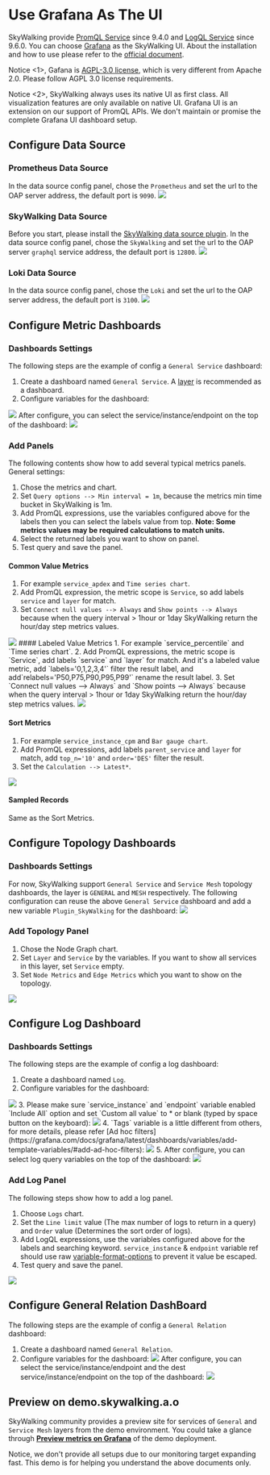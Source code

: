 # Use Grafana As The UI
SkyWalking provide [PromQL Service](../../api/promql-service.md) since 9.4.0 and [LogQL Service](../../api/logql-service.md) since 9.6.0. You can choose [Grafana](https://grafana.com/) 
as the SkyWalking UI. About the installation and how to use please refer to the [official document](https://grafana.com/docs/grafana/v9.3/).

Notice <1>, Gafana is [AGPL-3.0 license](https://github.com/grafana/grafana/blob/main/LICENSE), which is very different from Apache 2.0.
Please follow AGPL 3.0 license requirements.

Notice <2>, SkyWalking always uses its native UI as first class. All visualization features are only available on native UI.
Grafana UI is an extension on our support of PromQL APIs. We don't maintain or promise the complete Grafana UI dashboard setup.

## Configure Data Source
### Prometheus Data Source
In the data source config panel, chose the `Prometheus` and set the url to the OAP server address, the default port is `9090`.
<img src="https://skywalking.apache.org/screenshots/9.6.0/promql/grafana-datasource.jpg"/>

### SkyWalking Data Source
Before you start, please install the [SkyWalking data source plugin](https://github.com/apache/skywalking-grafana-plugins).
In the data source config panel, chose the `SkyWalking` and set the url to the OAP server `graphql` service address, the default port is `12800`.
<img src="https://skywalking.apache.org/screenshots/9.7.0/promql/grafana-skywalking-datasource.jpg"/>

### Loki Data Source
In the data source config panel, chose the `Loki` and set the url to the OAP server address, the default port is `3100`.
<img src="https://skywalking.apache.org/screenshots/9.6.0/logql/grafana-loki-datasource.jpg"/>

## Configure Metric Dashboards

### Dashboards Settings
The following steps are the example of config a `General Service` dashboard:
1. Create a dashboard named `General Service`. A [layer](../../../../oap-server/server-core/src/main/java/org/apache/skywalking/oap/server/core/analysis/Layer.java) is recommended as a dashboard.
2. Configure variables for the dashboard:
<img src="https://skywalking.apache.org/screenshots/9.6.0/promql/grafana-variables.jpg"/>
After configure, you can select the service/instance/endpoint on the top of the dashboard:
<img src="https://skywalking.apache.org/screenshots/9.6.0/promql/grafana-variables2.jpg"/>

### Add Panels
The following contents show how to add several typical metrics panels.
General settings:
1. Chose the metrics and chart. 
2. Set `Query options --> Min interval = 1m`, because the metrics min time bucket in SkyWalking is 1m.
3. Add PromQL expressions, use the variables configured above for the labels then you can select the labels value from top.
   **Note: Some metrics values may be required calculations to match units.**
4. Select the returned labels you want to show on panel.
5. Test query and save the panel.

#### Common Value Metrics
1. For example `service_apdex` and `Time series chart`.
2. Add PromQL expression, the metric scope is `Service`, so add labels `service` and `layer` for match.
3. Set `Connect null values --> Always` and `Show points --> Always` because when the query interval > 1hour or 1day SkyWalking return 
   the hour/day step metrics values.
<img src="https://skywalking.apache.org/screenshots/9.6.0/promql/grafana-panels.jpg"/>
#### Labeled Value Metrics
1. For example `service_percentile` and `Time series chart`.
2. Add PromQL expressions, the metric scope is `Service`, add labels `service` and `layer` for match.
   And it's a labeled value metric, add `labels='0,1,2,3,4'` filter the result label, and add`relabels='P50,P75,P90,P95,P99'` rename the result label.
3. Set `Connect null values --> Always` and `Show points --> Always` because when the query interval > 1hour or 1day SkyWalking return
   the hour/day step metrics values.
<img src="https://skywalking.apache.org/screenshots/9.6.0/promql/grafana-panels2.jpg"/>

#### Sort Metrics
1. For example `service_instance_cpm` and `Bar gauge chart`.
2. Add PromQL expressions, add labels `parent_service` and `layer` for match, add `top_n='10'` and `order='DES'` filter the result.
3. Set the `Calculation --> Latest*`.
<img src="https://skywalking.apache.org/screenshots/9.6.0/promql/grafana-panels3.jpg"/>

#### Sampled Records
Same as the Sort Metrics.

## Configure Topology Dashboards

### Dashboards Settings
For now, SkyWalking support `General Service` and `Service Mesh` topology dashboards, the layer is `GENERAL` and `MESH` respectively.
The following configuration can reuse the above `General Service` dashboard and add a new variable `Plugin_SkyWalking` for the dashboard:
<img src="https://skywalking.apache.org/screenshots/9.7.0/promql/grafana-variables-plugin-sw.jpg"/>

### Add Topology Panel
1. Chose the Node Graph chart.
2. Set `Layer` and `Service` by the variables. If you want to show all services in this layer, set `Service` empty.
3. Set `Node Metrics` and `Edge Metrics` which you want to show on the topology.
<img src="https://skywalking.apache.org/screenshots/9.7.0/promql/grafana-panels-topology.jpg"/>

## Configure Log Dashboard
### Dashboards Settings
The following steps are the example of config a log dashboard:
1. Create a dashboard named `Log`.
2. Configure variables for the dashboard:
<img src="https://skywalking.apache.org/screenshots/9.6.0/logql/grafana-loki-variables1.jpg"/>
3. Please make sure `service_instance` and `endpoint` variable enabled `Include All` option and set `Custom all value` to * or blank (typed by space button on the keyboard):
<img src="https://skywalking.apache.org/screenshots/9.6.0/logql/grafana-loki-variables2.jpg"/>
4. `Tags` variable is a little different from others, for more details, please refer [Ad hoc filters](https://grafana.com/docs/grafana/latest/dashboards/variables/add-template-variables/#add-ad-hoc-filters):
<img src="https://skywalking.apache.org/screenshots/9.6.0/logql/grafana-loki-variables3.jpg"/>
5. After configure, you can select log query variables on the top of the dashboard:
<img src="https://skywalking.apache.org/screenshots/9.6.0/logql/grafana-loki-variables4.jpg"/>

### Add Log Panel
The following steps show how to add a log panel.
1. Choose `Logs` chart.
2. Set the `Line limit` value (The max number of logs to return in a query) and `Order` value (Determines the sort order of logs).
3. Add LogQL expressions, use the variables configured above for the labels and searching keyword.
`service_instance` & `endpoint` variable ref should use raw [variable-format-options](https://grafana.com/docs/grafana/latest/dashboards/variables/variable-syntax/#advanced-variable-format-options)
to prevent it value be escaped.
4. Test query and save the panel.
<img src="https://skywalking.apache.org/screenshots/9.6.0/logql/grafana-logs-panel.jpg"/>

## Configure General Relation DashBoard
The following steps are the example of config a `General Relation` dashboard:
1. Create a dashboard named `General Relation`.
2. Configure variables for the dashboard:
   <img src="https://skywalking.apache.org/screenshots/10.1.0/promql/grafana-relation-variables1.jpg"/>
   After configure, you can select the service/instance/endpoint and the dest service/instance/endpoint on the top of the dashboard:
   <img src="https://skywalking.apache.org/screenshots/10.1.0/promql/grafana-relation-variables2.jpg"/>

## Preview on demo.skywalking.a.o
SkyWalking community provides a preview site for services of `General` and `Service Mesh` layers from the demo environment.
You could take a glance through [**Preview metrics on Grafana**](https://skywalking.apache.org/#demo) of the demo deployment.

Notice, we don't provide all setups due to our monitoring target expanding fast. This demo is for helping you understand the above documents only.
